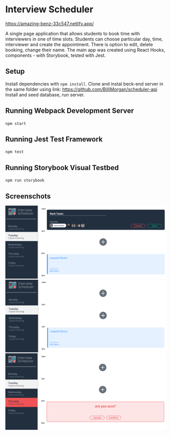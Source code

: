 # Interview Scheduler
https://amazing-benz-33c547.netlify.app/

A single page application that allows students to book time with interviewers in one of time slots.
Students can choose particular day, time, interviewer and create the appointment.
There is option to edit, delete booking, change their name.
The main app was created using React Hooks, components - with Storybook, tested with Jest.

## Setup
Install dependencies with `npm install`.
Clone and instal beck-end server in the same folder using link:
https://github.com/BilliMorgan/scheduler-api
Install and seed database, run server.


## Running Webpack Development Server
`npm start`

## Running Jest Test Framework
`npm test`

## Running Storybook Visual Testbed
`npm run storybook`

## Screenschots
!["General view"](https://github.com/BilliMorgan/scheduler/blob/master/docs/newAppointment.png?raw=true)
!["No appointment added"](https://github.com/BilliMorgan/scheduler/blob/master/docs/generalView.png?raw=true)
!["Delete message"](https://github.com/BilliMorgan/scheduler/blob/master/docs/deletAppointment.png?raw=true)
